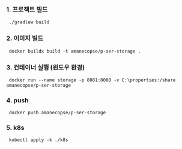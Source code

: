 ### 1. 프로젝트 빌드
```shell
 ./gradlew build
```
### 2. 이미지 빌드
```shell
 docker buildx build -t amanecopse/p-ser-storage .
```
### 3. 컨테이너 실행 (윈도우 환경)
```shell
 docker run --name storage -p 8081:8080 -v C:\properties:/share amanecopse/p-ser-storage
```
### 4. push
```shell
 docker push amanecopse/p-ser-storage
```
### 5. k8s
```shell
 kubectl apply -k ./k8s
```